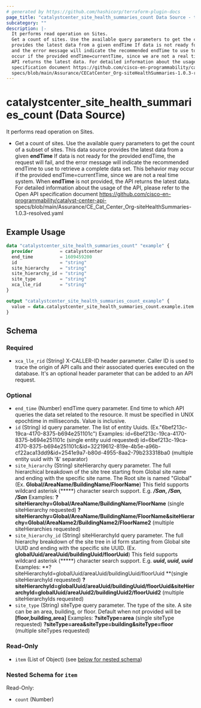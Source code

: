 ```yaml
---
# generated by https://github.com/hashicorp/terraform-plugin-docs
page_title: "catalystcenter_site_health_summaries_count Data Source - terraform-provider-catalystcenter"
subcategory: ""
description: |-
  It performs read operation on Sites.
  Get a count of sites. Use the available query parameters to get the count of a subset of sites. This data source
  provides the latest data from a given endTime If data is not ready for the provided endTime, the request will fail,
  and the error message will indicate the recommended endTime to use to retrieve a complete data set. This behavior may
  occur if the provided endTime=currentTime, since we are not a real time system. When endTime is not provided, the
  API returns the latest data. For detailed information about the usage of the API, please refer to the Open API
  specification document https://github.com/cisco-en-programmability/catalyst-center-api-
  specs/blob/main/Assurance/CECatCenter_Org-siteHealthSummaries-1.0.3-resolved.yaml
---
```


# catalystcenter_site_health_summaries_count (Data Source)

It performs read operation on Sites.

- Get a count of sites. Use the available query parameters to get the count of a subset of sites. This data source
provides the latest data from a given **endTime** If data is not ready for the provided endTime, the request will fail,
and the error message will indicate the recommended endTime to use to retrieve a complete data set. This behavior may
occur if the provided endTime=currentTime, since we are not a real time system. When **endTime** is not provided, the
API returns the latest data. For detailed information about the usage of the API, please refer to the Open API
specification document https://github.com/cisco-en-programmability/catalyst-center-api-
specs/blob/main/Assurance/CE_Cat_Center_Org-siteHealthSummaries-1.0.3-resolved.yaml

## Example Usage

```terraform
data "catalystcenter_site_health_summaries_count" "example" {
  provider          = catalystcenter
  end_time          = 1609459200
  id                = "string"
  site_hierarchy    = "string"
  site_hierarchy_id = "string"
  site_type         = "string"
  xca_lle_rid       = "string"
}

output "catalystcenter_site_health_summaries_count_example" {
  value = data.catalystcenter_site_health_summaries_count.example.item
}
```

<!-- schema generated by tfplugindocs -->
## Schema

### Required

- `xca_lle_rid` (String) X-CALLER-ID header parameter. Caller ID is used to trace the origin of API calls and their associated queries executed on the database. It's an optional header parameter that can be added to an API request.

### Optional

- `end_time` (Number) endTime query parameter. End time to which API queries the data set related to the resource. It must be specified in UNIX epochtime in milliseconds. Value is inclusive.
- `id` (String) id query parameter. The list of entity Uuids. (Ex."6bef213c-19ca-4170-8375-b694e251101c") Examples: id=6bef213c-19ca-4170-8375-b694e251101c (single entity uuid requested) id=6bef213c-19ca-4170-8375-b694e251101c&id=32219612-819e-4b5e-a96b-cf22aca13dd9&id=2541e9a7-b80d-4955-8aa2-79b233318ba0 (multiple entity uuid with '&' separator)
- `site_hierarchy` (String) siteHierarchy query parameter. The full hierarchical breakdown of the site tree starting from Global site name and ending with the specific site name. The Root site is named "Global" (Ex. **Global/AreaName/BuildingName/FloorName**)
This field supports wildcard asterisk (*****) character search support. E.g. ***/San*, */San, /San***
Examples:
**?siteHierarchy=Global/AreaName/BuildingName/FloorName** (single siteHierarchy requested)
**?siteHierarchy=Global/AreaName/BuildingName/FloorName&siteHierarchy=Global/AreaName2/BuildingName2/FloorName2** (multiple siteHierarchies requested)
- `site_hierarchy_id` (String) siteHierarchyId query parameter. The full hierarchy breakdown of the site tree in id form starting from Global site UUID and ending with the specific site UUID. (Ex. **globalUuid/areaUuid/buildingUuid/floorUuid**)
This field supports wildcard asterisk (*****) character search support. E.g. ***uuid*, *uuid, uuid***
Examples:
**?siteHierarchyId=globalUuid/areaUuid/buildingUuid/floorUuid **(single siteHierarchyId requested)
**?siteHierarchyId=globalUuid/areaUuid/buildingUuid/floorUuid&siteHierarchyId=globalUuid/areaUuid2/buildingUuid2/floorUuid2** (multiple siteHierarchyIds requested)
- `site_type` (String) siteType query parameter. The type of the site. A site can be an area, building, or floor.
Default when not provided will be **[floor,building,area]**
Examples:
**?siteType=area** (single siteType requested)
**?siteType=area&siteType=building&siteType=floor** (multiple siteTypes requested)

### Read-Only

- `item` (List of Object) (see [below for nested schema](#nestedatt--item))

<a id="nestedatt--item"></a>
### Nested Schema for `item`

Read-Only:

- `count` (Number)
